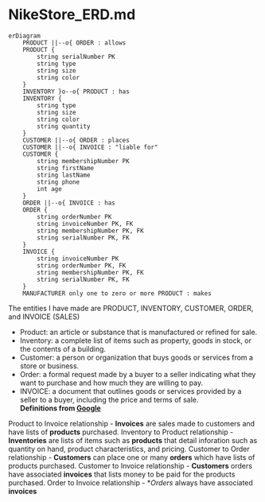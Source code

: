 # NikeStore_ERD.md

```mermaid
erDiagram
    PRODUCT ||--o{ ORDER : allows
    PRODUCT {
        string serialNumber PK
        string type
        string size
        string color
    }
    INVENTORY }o--o{ PRODUCT : has
    INVENTORY {
        string type
        string size
        string color
        string quantity
    }
    CUSTOMER ||--o{ ORDER : places
    CUSTOMER ||--o{ INVOICE : "liable for"
    CUSTOMER {
        string membershipNumber PK
        string firstName
        string lastName
        string phone
        int age
    }
    ORDER ||--o{ INVOICE : has
    ORDER {
        string orderNumber PK
        string invoiceNumber PK, FK
        string membershipNumber PK, FK
        string serialNumber PK, FK
    }
    INVOICE {
        string invoiceNumber PK
        string orderNumber PK, FK
        string membershipNumber PK, FK
        string serialNumber PK, FK
    }
    MANUFACTURER only one to zero or more PRODUCT : makes
```

The entities I have made are PRODUCT, INVENTORY, CUSTOMER, ORDER, and INVOICE (SALES)
 * Product: an article or substance that is manufactured or refined for sale.
 * Inventory: a complete list of items such as property, goods in stock, or the contents of a building.
 * Customer: a person or organization that buys goods or services from a store or business.
 * Order: a formal request made by a buyer to a seller indicating what they want to purchase and how much they are willing to pay.
 * INVOICE: a document that outlines goods or services provided by a seller to a buyer, including the price and terms of sale.  
**Definitions from [Google](https://www.google.com/)**

Product to Invoice relationship - **Invoices** are sales made to customers and have lists of **products** purchased.
Inventory to Product relationship - **Inventories** are lists of items such as **products** that detail inforation such as quantity on hand, product characteristics, and pricing.
Customer to Order relationship - **Customers** can place one or many **orders** which have lists of products purchased.
Customer to Invoice relationship - **Customers** orders have associated **invoices** that lists money to be paid for the products purchased.
Order to Invoice relationship - **Orders* always have associated **invoices**
